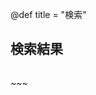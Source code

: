 @def title = "検索"

## 検索結果

~~~<span id="resultCount"></span>~~~件

~~~
<div id="searchResults"></div>
~~~
